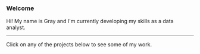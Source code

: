 ### Welcome

Hi! My name is Gray and I'm currently developing my skills as a data analyst. 

---

Click on any of the projects below to see some of my work.

